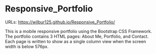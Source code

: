 # Responsive_Portfolio

URLs: https://wilbur125.github.io/Responsive_Portfolio/

This is a mobile responsive portfolio using the Bootstrap CSS Framework. 
The portfolio contains 3 HTML pages: About Me, Portfolio, and Contact.
Each page is written to show as a single column view when the screen width is below 576px. 